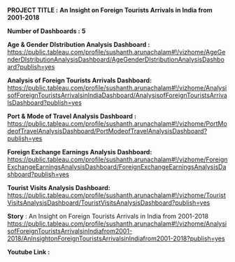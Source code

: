 **PROJECT TITLE :** **An Insight on Foreign Tourists Arrivals in India from 2001-2018**

**Number of Dashboards :** **5**


**Age & Gender DIstribution Analysis Dashboard :** https://public.tableau.com/profile/sushanth.arunachalam#!/vizhome/AgeGenderDIstributionAnalysisDashboard/AgeGenderDIstributionAnalysisDashboard?publish=yes


**Analysis of Foreign Tourists Arrivals Dashboard:** https://public.tableau.com/profile/sushanth.arunachalam#!/vizhome/AnalysisofForeignTouristsArrivalsinIndiaDashboard/AnalysisofForeignTouristsArrivalsDashboard?publish=yes


**Port & Mode of Travel Analysis Dashboard :** https://public.tableau.com/profile/sushanth.arunachalam#!/vizhome/PortModeofTravelAnalysisDashboard/PortModeofTravelAnalysisDashboard?publish=yes


**Foreign Exchange Earnings Analysis Dashboard:** https://public.tableau.com/profile/sushanth.arunachalam#!/vizhome/ForeignExchangeEarningsAnalysisDashboard/ForeignExchangeEarningsAnalysisDashboard?publish=yes


**Tourist Visits Analysis Dashboard:** 
https://public.tableau.com/profile/sushanth.arunachalam#!/vizhome/TouristVisitsAnalysisDashboard/TouristVisitsAnalysisDashboard?publish=yes


**Story** : An Insight on Foreign Tourists Arrivals in India from 2001-2018 
https://public.tableau.com/profile/sushanth.arunachalam#!/vizhome/AnalysisofForeignTouristsArrivalsinIndiafrom2001-2018/AnInsightonForeignTouristsArrivalsinIndiafrom2001-2018?publish=yes

**Youtube Link :** 

